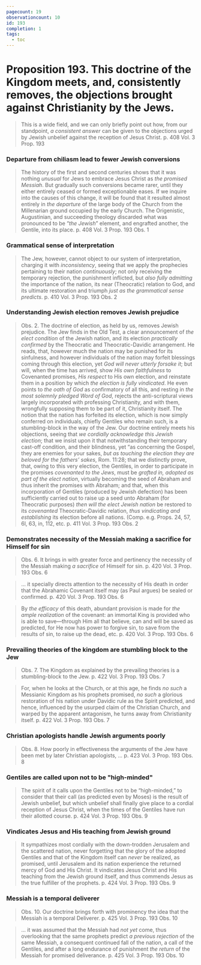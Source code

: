 ```yaml
---
pagecount: 19
observationcount: 10
id: 193
completion: 1
tags:
  - toc
---
```

# Proposition 193. This doctrine of the Kingdom meets, and, consistently removes, the objections brought against Christianity by the Jews.

>This is a wide field, and we can only briefly point out how, from our standpoint, *a consistent answer* can be given to the objections urged by Jewish unbelief against the reception of Jesus Christ.
>p. 408 Vol. 3 Prop. 193
### Departure from chiliasm lead to fewer Jewish conversions
>The history of the first and second centuries shows that it was nothing *unusual* for Jews to embrace Jesus Christ as *the promised Messiah*. But gradually such conversions became rarer, until they either entirely ceased or formed exceptionable eases. If we inquire into the causes of this change, it will be found that it resulted almost entirely in *the departure* of the large body of the Church from the Millenarian ground occupied by the early Church. The Origenistic, Augustinian, and succeeding theology discarded what was pronounced to be “*the Jewish*” element, and engrafted another, the Gentile, into its place.
>p. 408 Vol. 3 Prop. 193 Obs. 1
### Grammatical sense of interpretation
>The Jew, however, cannot object to our system of interpretation, charging it with *inconsistency*, seeing that we apply the prophecies pertaining to their nation *continuously*; not only receiving the temporary rejection, the punishment inflicted, but *also fully admitting* the importance of the nation, its near (Theocratic) relation to God, and its ultimate restoration and triumph *just as the grammatical sense predicts*.
>p. 410 Vol. 3 Prop. 193 Obs. 2
### Understanding Jewish election removes Jewish prejudice
>Obs. 2. The doctrine of election, as held by us, removes Jewish prejudice. The Jew finds in the Old Test, a clear announcement of *the elect condition* of the Jewish nation, and its election *practically confirmed* by the Theocratic and Theocratic-Davidic arrangement. He reads, that, however much the nation may be punished for its sinfulness, and however individuals of the nation may forfeit blessings coming through this election, yet *God will never utterly forsake it*; but will, when the time has arrived, show *His own faithfulness* to Covenanted promises, *His respect* to His own election, and reinstate them in a position by which *the election is fully vindicated*. He even points to *the oath of God* as confirmatory of all this, and resting in *the most solemnly pledged Word of God*, rejects the anti-scriptural views largely incorporated with professing Christianity, and with them, wrongfully supposing them to be part of it, Christianity itself. The notion that the nation has forfeited its election, which is now simply conferred on individuals, chiefly Gentiles who remain such, is a stumbling-block in the way of the Jew. Our doctrine entirely meets his objections, seeing that *we cordially acknowledge this Jewish election*; that we insist upon it that notwithstanding their temporary cast-off condition, and their blindness, yet “as concerning the Gospel, they are enemies for your sakes, *but as touching the election they are beloved for the fathers’ sakes*, Rom. 11:28; that we distinctly prove, that, owing to this very election, the Gentiles, in order to participate in the promises *covenanted to the Jews*, must be *grafted in, adopted as part of the elect nation*, virtually becoming the seed of Abraham and thus inherit the promises with Abraham; and that, when this incorporation of Gentiles (produced by Jewish defection) has been sufficiently carried out to raise up a seed unto Abraham (for Theocratic purposes) *then will the elect Jewish nation* be restored to its *covenanted* Theocratic-Davidic relation, *thus vindicating and establishing* its election before all nations. (Comp. e.g. Props. 24, 57, 6l, 63, in, 112, etc.
>p. 411 Vol. 3 Prop. 193 Obs. 2
### Demonstrates necessity of the Messiah making a sacrifice for Himself for sin
>Obs. 6. It brings in with greater force and pertinency the necessity of the Messiah making *a sacrifice* of Himself for sin.
>p. 420 Vol. 3 Prop. 193 Obs. 6

>... it specially directs attention to the necessity of His death in order that the Abrahamic Covenant itself may (as Paul argues) be sealed or confirmed.
>p. 420 Vol. 3 Prop. 193 Obs. 6

>By *the efficacy* of this death, abundant provision is made for *the ample realization* of the covenant: an immortal King is provided who is able to save—through Him all that believe, can and will be saved as predicted, for He now has power to forgive sin, to save from the results of sin, to raise up the dead, etc.
>p. 420 Vol. 3 Prop. 193 Obs. 6
### Prevailing theories of the kingdom are stumbling block to the Jew
>Obs. 7. The Kingdom as explained by the prevailing theories is a stumbling-block to the Jew.
>p. 422 Vol. 3 Prop. 193 Obs. 7

>For, when he looks at the Church, or at this age, he finds *no such* a Messianic Kingdom as his prophets promised, *no such* a glorious restoration of his nation under Davidic rule as the Spirit predicted, and hence, influenced by the usurped claim of the Christian Church, and warped by the apparent antagonism, he turns away from Christianity itself.
>p. 422 Vol. 3 Prop. 193 Obs. 7
### Christian apologists handle Jewish arguments poorly
>Obs. 8. How poorly in effectiveness the arguments of the Jew have been met by later Christian apologists, ...
>p. 423 Vol. 3 Prop. 193 Obs. 8
### Gentiles are called upon not to be "high-minded"
>The spirit of it calls upon the Gentiles not to be “high-minded,” to consider that their call (as predicted even by Moses) is the result of Jewish unbelief, but which unbelief shall finally give place to a cordial reception of Jesus Christ, when the times of the Gentiles have run their allotted course.
>p. 424 Vol. 3 Prop. 193 Obs. 9
### Vindicates Jesus and His teaching from Jewish ground
>It sympathizes most cordially with the down-trodden Jerusalem and the scattered nation, never forgetting that the glory of the adopted Gentiles and that of the Kingdom itself can *never* be realized, as promised, until Jerusalem and its nation experience the returned mercy of God and His Christ. It vindicates Jesus Christ and His teaching from the Jewish ground itself, and thus commends Jesus as the true fulfiller of the prophets.
>p. 424 Vol. 3 Prop. 193 Obs. 9
### Messiah is a temporal deliverer
>Obs. 10. Our doctrine brings forth with prominency the idea that the Messiah is a temporal Deliverer.
>p. 425 Vol. 3 Prop. 193 Obs. 10

>... it was assumed that the Messiah had *not yet* come, thus overlooking that the same prophets predict *a previous rejection* of the same Messiah, a consequent continued fall of the nation, a call of the Gentiles, and after a long endurance of punishment *the return* of the Messiah for promised deliverance.
>p. 425 Vol. 3 Prop. 193 Obs. 10

 

